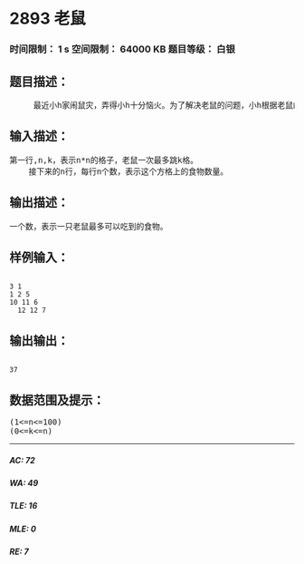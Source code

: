 # 2893 老鼠   
### 时间限制： 1 s     空间限制： 64000 KB     题目等级： 白银  
## 题目描述：  

<pre>
     最近小h家闹鼠灾，弄得小h十分恼火。为了解决老鼠的问题，小h根据老鼠的特点想出了一个方法。假设小h 的家是一个n*n的格子，每个格子都有一定的食物，数量在0到100之间，经过观察，老鼠的窝在（1，1）的位置，老鼠吃东西有个特点，到哪个地方，就把这个地方的食物都吃掉，而且每次都比上一次吃的食物要多，因此它们总会有个停止的地方，而且，这些老鼠一次最多可以跳k格，不过只能按x轴或y轴方向来跳。现在，小h给出食物的分布，他想知道一只老鼠最多可以吃到多少食物。
</pre>
  
  
## 输入描述：  

<pre>
第一行,n,k，表示n*n的格子，老鼠一次最多跳k格。
    接下来的n行，每行n个数，表示这个方格上的食物数量。
</pre>
  
  
## 输出描述：  

<pre>
一个数，表示一只老鼠最多可以吃到的食物。
</pre>
  
  
## 样例输入：  

<pre><code>
3 1
1 2 5
10 11 6
  12 12 7
</code></pre>
  
  
## 输出输出：  

<pre><code>
37
</code></pre>
  
  
## 数据范围及提示：  

<pre>
(1<=n<=100)
(0<=k<=n)
</pre>
  
  
***  

##### AC: 72  
##### WA: 49  
##### TLE: 16  
##### MLE: 0  
##### RE: 7  
